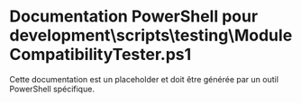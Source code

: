 # Documentation PowerShell pour development\scripts\testing\ModuleCompatibilityTester.ps1

Cette documentation est un placeholder et doit être générée par un outil PowerShell spécifique.
